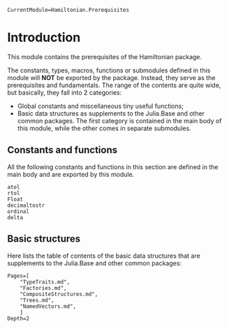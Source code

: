 ```@meta
CurrentModule=Hamiltonian.Prerequisites
```

# Introduction

This module contains the prerequisites of the Hamiltonian package.

The constants, types, macros, functions or submodules defined in this module will **NOT** be exported by the package. Instead, they serve as the prerequisites and fundamentals.
The range of the contents are quite wide, but basically, they fall into 2 categories:
* Global constants and miscellaneous tiny useful functions;
* Basic data structures as supplements to the Julia.Base and other common packages.
The first category is contained in the main body of this module, while the other comes in separate submodules.

## Constants and functions

All the following constants and functions in this section are defined in the main body and are exported by this module.

```@docs
atol
rtol
Float
decimaltostr
ordinal
delta
```

## Basic structures

Here lists the table of contents of the basic data structures that are supplements to the Julia.Base and other common packages:
```@contents
Pages=[
    "TypeTraits.md",
    "Factories.md",
    "CompositeStructures.md",
    "Trees.md",
    "NamedVectors.md",
    ]
Depth=2
```
